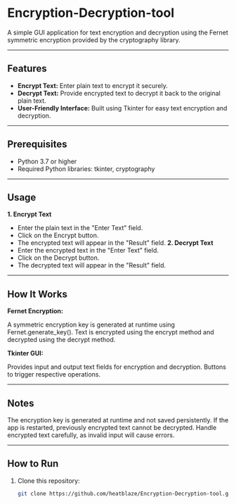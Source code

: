 # Encryption-Decryption-tool

A simple GUI application for text encryption and decryption using the Fernet symmetric encryption provided by the cryptography library.

---

## Features
- **Encrypt Text:** Enter plain text to encrypt it securely.
- **Decrypt Text:** Provide encrypted text to decrypt it back to the original plain text.
- **User-Friendly Interface:** Built using Tkinter for easy text encryption and decryption.

---

## Prerequisites
- Python 3.7 or higher
- Required Python libraries: tkinter, cryptography

---

## Usage
**1. Encrypt Text**
- Enter the plain text in the "Enter Text" field.
- Click on the Encrypt button.
- The encrypted text will appear in the "Result" field.
**2. Decrypt Text**
- Enter the encrypted text in the "Enter Text" field.
- Click on the Decrypt button.
- The decrypted text will appear in the "Result" field.

---

## How It Works
**Fernet Encryption:**

A symmetric encryption key is generated at runtime using Fernet.generate_key().
Text is encrypted using the encrypt method and decrypted using the decrypt method.

**Tkinter GUI:**

Provides input and output text fields for encryption and decryption.
Buttons to trigger respective operations.

---

## Notes
The encryption key is generated at runtime and not saved persistently. If the app is restarted, previously encrypted text cannot be decrypted.
Handle encrypted text carefully, as invalid input will cause errors.

---


## How to Run
1. Clone this repository:
   ```bash
   git clone https://github.com/heatblaze/Encryption-Decryption-tool.git

